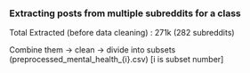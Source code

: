 ### Extracting posts from multiple subreddits for a class
Total Extracted (before data cleaning) : 271k (282 subreddits)

Combine them -> clean -> divide into subsets (preprocessed_mental_health_{i}.csv) [i is subset number]
